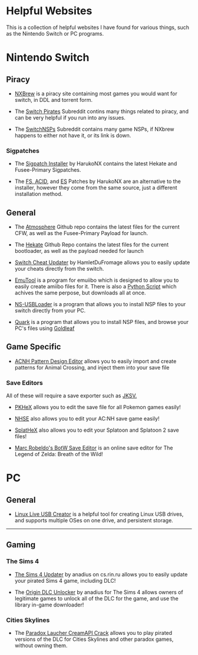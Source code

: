 # Helpful Websites

This is a collection of helpful websites I have found for various things, such as the Nintendo Switch or PC programs.

# Nintendo Switch

## Piracy

- [NXBrew](https://nxbrew.com/) is a piracy site containing most games you would want for switch, in DDL and torrent form.

- The [Switch Pirates](https://www.reddit.com/r/SwitchPirates/) Subreddit contins many things related to piracy, and can be very helpful if you run into any issues.

- The [SwitchNSPs](https://www.reddit.com/r/SwitchNSPs/) Subreddit contains many game NSPs, if NXbrew happens to either not have it, or its link is down.

### Sigpatches

- The [Sigpatch Installer](https://github.com/HarukoNX/Sigpatch-Installer) by HarukoNX contains the latest Hekate and Fusee-Primary Sigpatches.

- The [FS, ACID,](https://github.com/HarukoNX/PKG2-Patches) and [ES](https://github.com/HarukoNX/ES-Patches) Patches by HarukoNX are an alternative to the installer, however they come from the same source, just a different installation method.

## General

- The [Atmosphere](https://github.com/Atmosphere-NX/Atmosphere/releases) Github repo contains the latest files for the current CFW, as well as the Fusee-Primary Payload for launch.

- The [Hekate](https://github.com/CTCaer/hekate/releases/) Github Repo contains the latest files for the current bootloader, as well as the payload needed for launch

- [Switch Cheat Updater](https://github.com/HamletDuFromage/switch-cheats-updater) by HamletDuFromage allows you to easily update your cheats directly from the switch.

- [EmuTool](emu) is a program for emuiibo which is designed to allow you to easily create amiibo files for it. There is also a [Python Script]() which achives the same perpose, but downloads all at once.

- [NS-USBLoader]() is a program that allows you to install NSP files to your switch directly from your PC.

- [Quark]() is a program that allows you to install NSP files, and browse your PC's files using [Goldleaf]()

## Game Specific

- [ACNH Pattern Design Editor]() allows you to easily import and create patterns for Animal Crossing, and inject them into your save file

### Save Editors

All of these will require a save exporter such as [JKSV.]()

- [PKHeX]() allows you to edit the save file for all Pokemon games easily!

- [NHSE]() also allows you to edit your AC:NH save game easily!

- [SplatHeX]() also allows you to edit your Splatoon and Splatoon 2 save files!

- [Marc Robeldo's BotW Save Editor]() is an online save editor for The Legend of Zelda: Breath of the Wild!

# PC

## General

- [Linux Live USB Creator]() is a helpful tool for creating Linux USB drives, and supports multiple OSes on one drive, and persistent storage.

---

## Gaming

### The Sims 4

- [The Sims 4 Updater](https://cs.rin.ru/forum/viewtopic.php?f=20&t=102519) by anadius on cs.rin.ru allows you to easily update your pirated Sims 4 game, including DLC!

- The [Origin DLC Unlocker](https://cs.rin.ru/forum/viewtopic.php?f=20&t=104412) by anadius for The Sims 4 allows owners of legitimate games to unlock all of the DLC for the game, and use the library in-game downloader!

### Cities Skylines

- The [Paradox Laucher CreamAPI Crack](https://mega.nz/folder/45YBwIxZ#fsZNZZu9twY2PVLgrB86fA) allows you to play pirated versions of the DLC for Cities Skylines and other paradox games, without owning them. 